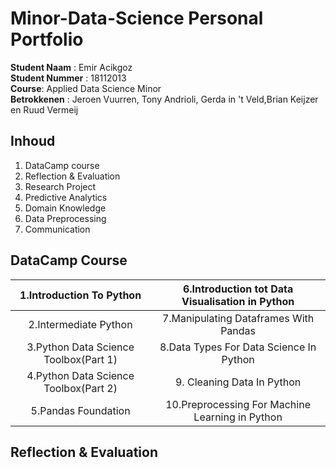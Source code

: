 # Minor-Data-Science Personal Portfolio

**Student Naam** : Emir Acikgoz  
**Student Nummer** : 18112013  
**Course**: Applied Data Science Minor  
**Betrokkenen** : Jeroen Vuurren, Tony Andrioli, Gerda in 't Veld,Brian Keijzer en Ruud Vermeij  

## Inhoud
1. DataCamp course
2. Reflection & Evaluation
3. Research Project
4. Predictive Analytics
5. Domain Knowledge
6. Data Preprocessing
7. Communication

## DataCamp Course
| 1.Introduction To Python| 6.Introduction tot Data Visualisation in Python| 
|:------------------------:|:------------------------:|
| 2.Intermediate Python| 7.Manipulating Dataframes With Pandas| 
| 3.Python Data Science Toolbox(Part 1)| 8.Data Types For Data Science In Python|
| 4.Python Data Science Toolbox(Part 2)| 9. Cleaning Data In Python|
| 5.Pandas Foundation|  10.Preprocessing For Machine Learning in Python|

## Reflection & Evaluation

